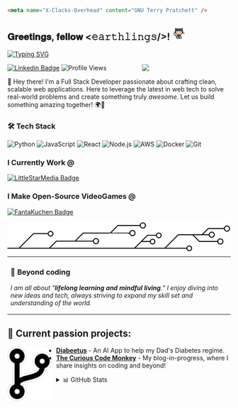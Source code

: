 ```html
<meta name="X-Clacks-Overhead" content="GNU Terry Pratchett" />
```

<h2> 𝐆𝐫𝐞𝐞𝐭𝐢𝐧𝐠𝐬, 𝐟𝐞𝐥𝐥𝐨𝐰 <𝚎𝚊𝚛𝚝𝚑𝚕𝚒𝚗𝚐𝚜/>! <img src="assets/octocat.gif" width="30px"></h2>

[![Typing SVG](https://readme-typing-svg.herokuapp.com?font=Fira+Code&pause=1000&random=false&width=435&lines=Full+Stack+Developer;Game+Developer;AI+Enthusiast)](https://git.io/typing-svg)

<img align='right' src='https://user-images.githubusercontent.com/5713670/87202985-820dcb80-c2b6-11ea-9f56-7ec461c497c3.gif' width='200"'>

[![Linkedin Badge](https://img.shields.io/badge/-jchusband-blue?style=flat-square&logo=Linkedin&logoColor=white&link=https://www.linkedin.com/in/jchusband/)](https://www.linkedin.com/in/jchusband/)
![Profile Views](https://komarev.com/ghpvc/?username=JamesHusband&color=brightgreen)

👋 Hey there! I'm a Full Stack Developer passionate about crafting clean, scalable web applications. Here to leverage the latest in web tech to solve real-world problems and create something truly _awesome_. Let us build something amazing together! 🌍🚀

### 🛠 Tech Stack

![Python](https://img.shields.io/badge/-Python-3776AB?style=flat-square&logo=python&logoColor=white)
![JavaScript](https://img.shields.io/badge/-JavaScript-F7DF1E?style=flat-square&logo=javascript&logoColor=black)
![React](https://img.shields.io/badge/-React-61DAFB?style=flat-square&logo=react&logoColor=black)
![Node.js](https://img.shields.io/badge/-Node.js-339933?style=flat-square&logo=node.js&logoColor=white)
![AWS](https://img.shields.io/badge/-AWS-232F3E?style=flat-square&logo=amazon-aws&logoColor=white)
![Docker](https://img.shields.io/badge/-Docker-2496ED?style=flat-square&logo=docker&logoColor=white)
![Git](https://img.shields.io/badge/-Git-F05032?style=flat-square&logo=git&logoColor=white)

### I Currently Work @

[![LittleStarMedia Badge](https://img.shields.io/badge/-LittleStarMedia-red?style=flat-square&logo=github&logoColor=white&link=https://github.com/littlestarmedia)](https://github.com/littlestarmedia)

### I Make Open-Source VideoGames @

[![FantaKuchen Badge](https://img.shields.io/badge/-FantaKuchen-orange?style=flat-square&logo=github&logoColor=white&link=https://github.com/fantakuchen)](https://github.com/fantakuchen)

<img align='left' src="/assets/divider.webp" >

<div align="center">
  <table>
    <tr>
      <td>
        <h3>🌟 Beyond coding</h3>
        <p><i>I am all about "<b>lifelong learning and mindful living</b>." I enjoy diving into new ideas and tech, always striving to expand my skill set and understanding of the world.</i></p>
      </td>
    </tr>
  </table>
</div>

## 🚀 Current passion projects:

<img align='left' src="/assets/branch.webp" width='100px' style="margin-right: 10px">

- **[Diabeetus](https://github.com/JamesHusband/Diabeetus)** - An AI App to help my Dad's Diabetes regime.
- **[The Curious Code Monkey](https://github.com/JamesHusband/TheCuriousCodeMonkey)** - My blog-in-progress, where I share insights on coding and beyond!

<details>
  <summary>📊 GitHub Stats</summary>
  
  ![Your GitHub stats](https://github-readme-stats.vercel.app/api?username=JamesHusband&show_icons=true&theme=radical)
  
  ![Top Languages](https://github-readme-stats.vercel.app/api/top-langs/?username=JamesHusband&layout=compact&theme=radical)
  
  [![GitHub Streak](https://github-readme-streak-stats.herokuapp.com/?user=JamesHusband&theme=dark)](https://git.io/streak-stats)
  
  [![James's github activity graph](https://github-readme-activity-graph.vercel.app/graph?username=JamesHusband&theme=tokyo-night)](https://github.com/ashutosh00710/github-readme-activity-graph)
</details>

